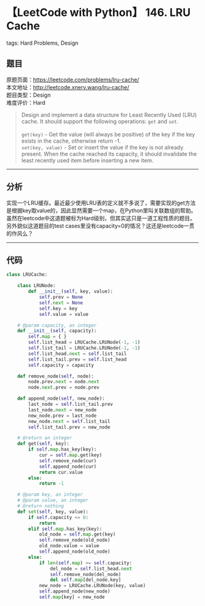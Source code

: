 # 【LeetCode with Python】 146. LRU Cache
tags: Hard Problems, Design

## 题目
原题页面：<https://leetcode.com/problems/lru-cache/><br/>
本文地址：<http://leetcode.xnerv.wang/lru-cache/><br/>
题目类型：Design<br/>
难度评价：Hard<br/>

> Design and implement a data structure for Least Recently Used (LRU) cache. It should support the following operations: `get` and `set`.<br/>
><br/>
> `get(key)` - Get the value (will always be positive) of the key if the key exists in the cache, otherwise return -1.<br/>
> `set(key, value)` - Set or insert the value if the key is not already present. When the cache reached its capacity, it should invalidate the least recently used item before inserting a new item.<br/>

<!-- more -->

---
## 分析
实现一个LRU缓存。最近最少使用LRU表的定义就不多说了，需要实现的get方法是根据key取value的，因此显然需要一个map，在Python里叫关联数组的帮助。虽然在leetcode中这道题被标为Hard级别，但其实这只是一道工程性质的题目。<br/>
另外貌似这道题目的test cases里没有capacity=0的情况？这还是leetcode一贯的作风么？<br/>

---
## 代码
``` python
class LRUCache:

    class LRUNode:
        def __init__(self, key, value):
            self.prev = None
            self.next = None
            self.key = key
            self.value = value

    # @param capacity, an integer
    def __init__(self, capacity):
        self.map = { }
        self.list_head = LRUCache.LRUNode(-1, -1)
        self.list_tail = LRUCache.LRUNode(-1, -1)
        self.list_head.next = self.list_tail
        self.list_tail.prev = self.list_head
        self.capacity = capacity

    def remove_node(self, node):
        node.prev.next = node.next
        node.next.prev = node.prev

    def append_node(self, new_node):
        last_node = self.list_tail.prev
        last_node.next = new_node
        new_node.prev = last_node
        new_node.next = self.list_tail
        self.list_tail.prev = new_node

    # @return an integer
    def get(self, key):
        if self.map.has_key(key):
            cur = self.map.get(key)
            self.remove_node(cur)
            self.append_node(cur)
            return cur.value
        else:
            return -1

    # @param key, an integer
    # @param value, an integer
    # @return nothing
    def set(self, key, value):
        if self.capacity <= 0:
            return
        elif self.map.has_key(key):
            old_node = self.map.get(key)
            self.remove_node(old_node)
            old_node.value = value
            self.append_node(old_node)
        else:
            if len(self.map) >= self.capacity:
                del_node = self.list_head.next
                self.remove_node(del_node)
                del self.map[del_node.key]
            new_node = LRUCache.LRUNode(key, value)
            self.append_node(new_node)
            self.map[key] = new_node
```
